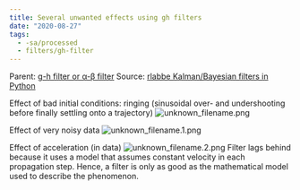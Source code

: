 ```yaml
---
title: Several unwanted effects using gh filters
date: "2020-08-27"
tags:
  - -sa/processed
  - filters/gh-filter
---
```


Parent: [g-h filter or α-β filter](g-h-filter-or-α-β-filter.md)
Source: [rlabbe Kalman/Bayesian filters in Python](rlabbe-kalman_bayesian-filters-in-python.md)

Effect of bad initial conditions: ringing (sinusoidal over- and undershooting before finally settling onto a trajectory)
![unknown_filename.png](./_resources/Several_unwanted_effects_using_gh_filters.resources/unknown_filename.png)

Effect of very noisy data
![unknown_filename.1.png](./_resources/Several_unwanted_effects_using_gh_filters.resources/unknown_filename.1.png)

Effect of acceleration (in data)
![unknown_filename.2.png](./_resources/Several_unwanted_effects_using_gh_filters.resources/unknown_filename.2.png)
Filter lags behind because it uses a model that assumes constant velocity in each propagation step.
Hence, a filter is only as good as the mathematical model used to describe the phenomenon.

